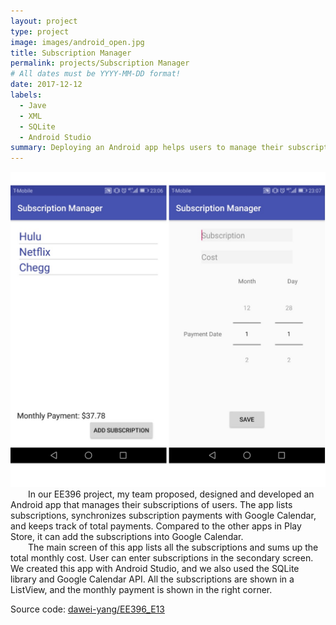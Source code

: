 ```yaml
---
layout: project
type: project
image: images/android_open.jpg
title: Subscription Manager
permalink: projects/Subscription Manager
# All dates must be YYYY-MM-DD format!
date: 2017-12-12
labels:
  - Jave
  - XML
  - SQLite
  - Android Studio
summary: Deploying an Android app helps users to manage their subscriptions.
---
```

<div class="ui large rounded images"; text-align:center;>
  <img src="../images/android_app.jpg">
</div>

<div style="text-indent:2em">
  In our EE396 project, my team proposed, designed and developed an Android app that manages their subscriptions of users.
The app lists subscriptions, synchronizes subscription payments with Google Calendar, and keeps track of total payments.
Compared to the other apps in Play Store, it can add the subscriptions into Google Calendar.
</div>
<div style="text-indent:2em">
  The main screen of this app lists all the subscriptions and sums up the total monthly cost. User can enter subscriptions in the secondary screen. We created this app with Android Studio, and we also used the SQLite library and Google Calendar API.
All the subscriptions are shown in a ListView, and the monthly payment is shown in the right corner. 
</div>

Source code: <a href="https://github.com/dawei-yang/EE396_E13"><i class="large github icon "></i>dawei-yang/EE396_E13</a>

